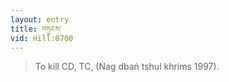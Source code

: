 ```yaml
---
layout: entry
title: བཏུངས་
vid: Hill:0700
---
```

> To kill CD, TC, (Ṅag dbaṅ tshul khrims 1997)\.


